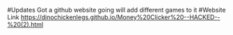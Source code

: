 #Updates
Got a github website going will add different games to it 
#Website Link
https://dinochickenlegs.github.io/Money%20Clicker%20--HACKED--%20(2).html

